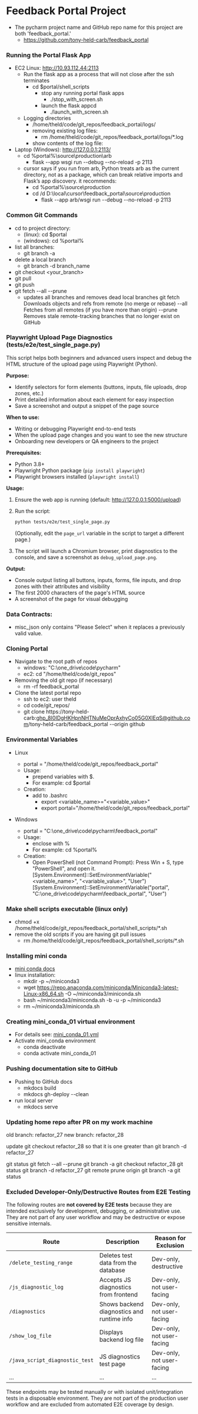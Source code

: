 # Feedback Portal Project

* The pycharm project name and GitHub repo name for this project are both 'feedback_portal.'
  * https://github.com/tony-held-carb/feedback_portal

### Running the Portal Flask App
* EC2 Linux: http://10.93.112.44:2113
  * Run the flask app as a process that will not close after the ssh terminates
    * cd $portal/shell_scripts
      * stop any running portal flask apps
        * ./stop_with_screen.sh
      * launch the flask appcd
        * ./launch_with_screen.sh
  * Logging directories
    * /home/theld/code/git_repos/feedback_portal/logs/
    * removing existing log files:
      * rm /home/theld/code/git_repos/feedback_portal/logs/*.log
    * show contents of the log file:
* Laptop (Windows): http://127.0.0.1:2113/
    * cd %portal%\source\production\arb
      * flask --app wsgi run --debug --no-reload -p 2113
  * cursor says if you run from arb, Python treats arb as the current directory, not as a package, which can break relative imports and Flask’s app discovery. it recommends:
    * cd %portal%\source\production
    * cd /d D:\local\cursor\feedback_portal\source\production
      * flask --app arb/wsgi run --debug --no-reload -p 2113

### Common Git Commands
  * cd to project directory:
    * (linux): cd $portal
    * (windows): cd %portal%
  * list all branches:
    * git branch -a
  * delete a local branch
    * git branch -d branch_name
  * git checkout <your_branch>
  * git pull
  * git push
  * git fetch --all --prune 
    * updates all branches and removes dead local branches
        git fetch   Downloads objects and refs from remote (no merge or rebase)
        --all       Fetches from all remotes (if you have more than origin)
        --prune     Removes stale remote-tracking branches that no longer exist on GitHub

### Playwright Upload Page Diagnostics (tests/e2e/test_single_page.py)
This script helps both beginners and advanced users inspect and debug the HTML structure of the upload page using Playwright (Python).

**Purpose:**
- Identify selectors for form elements (buttons, inputs, file uploads, drop zones, etc.)
- Print detailed information about each element for easy inspection
- Save a screenshot and output a snippet of the page source

**When to use:**
- Writing or debugging Playwright end-to-end tests
- When the upload page changes and you want to see the new structure
- Onboarding new developers or QA engineers to the project

**Prerequisites:**
- Python 3.8+
- Playwright Python package (`pip install playwright`)
- Playwright browsers installed (`playwright install`)

**Usage:**
1. Ensure the web app is running (default: http://127.0.0.1:5000/upload)
2. Run the script:

   ```bash
   python tests/e2e/test_single_page.py
   ```
   (Optionally, edit the `page_url` variable in the script to target a different page.)

3. The script will launch a Chromium browser, print diagnostics to the console, and save a screenshot as `debug_upload_page.png`.

**Output:**
- Console output listing all buttons, inputs, forms, file inputs, and drop zones with their attributes and visibility
- The first 2000 characters of the page's HTML source
- A screenshot of the page for visual debugging

### Data Contracts:
  * misc_json only contains "Please Select" when it replaces a previously valid value.

### Cloning Portal
* Navigate to the root path of repos
  * windows: "C:\one_drive\code\pycharm\"
  * ec2: cd "/home/theld/code/git_repos"
* Removing the old git repo (if necessary)
  * rm -rf feedback_portal
* Clone the latest portal repo
  * ssh to ec2: user theld
  * cd code/git_repos/
  * git clone https://tony-held-carb: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@github.com/tony-held-carb/feedback_portal  --origin github

### Environmental Variables
* Linux
  * portal = "/home/theld/code/git_repos/feedback_portal"
  * Usage: 
    * prepend variables with $.  
    * For example: cd $portal
  * Creation:
    * add to .bashrc
      * export <variable_name>="<variable_value>"
      * export portal="/home/theld/code/git_repos/feedback_portal"

* Windows
  * portal = "C:\one_drive\code\pycharm\feedback_portal"
  * Usage: 
    * enclose with % 
    * For example: cd %portal%
  * Creation:
    * Open PowerShell (not Command Prompt):
      Press Win + S, type "PowerShell", and open it.
      [System.Environment]::SetEnvironmentVariable("<variable_name>", "<variable_value>", "User")
      [System.Environment]::SetEnvironmentVariable("portal", "C:\one_drive\code\pycharm\feedback_portal", "User")

### Make shell scripts executable (linux only)
  * chmod +x /home/theld/code/git_repos/feedback_portal/shell_scripts/*.sh
  * remove the old scripts if you are having git pull issues
    * rm /home/theld/code/git_repos/feedback_portal/shell_scripts/*.sh

### Installing mini conda
  * [mini conda docs](https://docs.conda.io/projects/conda/en/latest/user-guide/install/linux.html)
  * linux installation:
    * mkdir -p ~/miniconda3
    * wget https://repo.anaconda.com/miniconda/Miniconda3-latest-Linux-x86_64.sh -O ~/miniconda3/miniconda.sh
    * bash ~/miniconda3/miniconda.sh -b -u -p ~/miniconda3
    * rm ~/miniconda3/miniconda.sh

### Creating mini_conda_01 virtual environment
  * For details see: [mini_conda_01.yml](admin/mini_conda_01.yml) 
* Activate mini_conda environment
  * conda deactivate
  * conda activate mini_conda_01

### Pushing documentation site to GitHub
* Pushing to GitHub docs
  * mkdocs build
  * mkdocs gh-deploy --clean
* run local server
  * mkdocs serve

### Updating home repo after PR on my work machine
old branch: refactor_27
new branch: refactor_28

update                            git checkout refactor_28
so that it is one greater than    git branch -d refactor_27

git status
git fetch --all --prune
git branch -a
git checkout refactor_28
git status
git branch -d refactor_27
git remote prune origin
git branch -a
git status

### Excluded Developer-Only/Destructive Routes from E2E Testing

The following routes are **not covered by E2E tests** because they are intended exclusively for development, debugging, or administrative use. They are not part of any user workflow and may be destructive or expose sensitive internals.

| Route                        | Description                                      | Reason for Exclusion         |
|------------------------------|--------------------------------------------------|-----------------------------|
| `/delete_testing_range`      | Deletes test data from the database              | Dev-only, destructive       |
| `/js_diagnostic_log`         | Accepts JS diagnostics from frontend             | Dev-only, not user-facing   |
| `/diagnostics`               | Shows backend diagnostics and runtime info       | Dev-only, not user-facing   |
| `/show_log_file`             | Displays backend log file                        | Dev-only, not user-facing   |
| `/java_script_diagnostic_test` | JS diagnostics test page                       | Dev-only, not user-facing   |
| ...                          | ...                                              | ...                         |

These endpoints may be tested manually or with isolated unit/integration tests in a disposable environment. They are not part of the production user workflow and are excluded from automated E2E coverage by design.